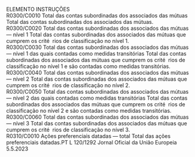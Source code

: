  
ELEMENTO  INSTRUÇÕES  
R0300/C0010  Total das contas subordinadas 
dos associados das mútuas  Total das contas subordinadas dos associados das mútuas.  
R0300/C0020  Total das contas subordinadas 
dos associados das mútuas — 
nível 1  Total das contas subordinadas dos associados das mútuas que cumprem os crité ­
rios de classificação no nível 1.  
R0300/C0030  Total das contas subordinadas 
dos associados das mútuas — 
nível 1 das quais contadas 
como medidas transitórias  Total das contas subordinadas dos associados das mútuas que cumprem os crité ­
rios de classificação no nível 1 e são contadas como medidas transitórias.  
R0300/C0040  Total das contas subordinadas 
dos associados das mútuas — 
nível 2  Total das contas subordinadas dos associados das mútuas que cumprem os crité ­
rios de classificação no nível 2.  
R0300/C0050  Total das contas subordinadas 
dos associados das mútuas — 
nível 2 das quais contadas 
como medidas transitórias  Total das contas subordinadas dos associados das mútuas que cumprem os crité ­
rios de classificação no nível 2 e são contadas como medidas transitórias.  
R0300/C0060  Total das contas subordinadas 
dos associados das mútuas — 
nível 3  Total das contas subordinadas dos associados das mútuas que cumprem os crité ­
rios de classificação no nível 3.  
R0310/C0010  Ações preferenciais datadas — 
total  Total das ações preferenciais datadas.PT  L 120/1292 Jornal Oficial da União Europeia 5.5.2023